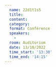```yaml
---
  name: 22d1t1s5
  title: 
  content:
  category: 
  format: Conférence
  speakers: 
    - 
  room: Auditorium
  date: 13/10/2022
  time_start: '13:30'
  time_end: '14:15'
---
```

